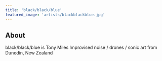 ```yaml
---
title: 'black/black/blue'
featured_image: 'artists/blackblackblue.jpg'
---
```


## About

black/black/blue is Tony Miles
Improvised noise / drones / sonic art from Dunedin, New Zealand
